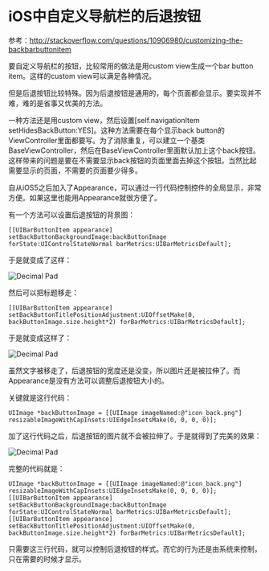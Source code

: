 
# iOS中自定义导航栏的后退按钮

参考：<http://stackoverflow.com/questions/10906980/customizing-the-backbarbuttonitem>

要自定义导航栏的按钮，比较常用的做法是用custom view生成一个bar button item。这样的custom view可以满足各种情况。

但是后退按钮比较特殊。因为后退按钮是通用的，每个页面都会显示。要实现并不难，难的是省事又优美的方法。

一种方法还是用custom view，然后设置[self.navigationItem setHidesBackButton:YES]。这种方法需要在每个显示back button的ViewController里面都要写。为了消除重复，可以建立一个基类BaseViewController，然后在BaseViewController里面默认加上这个back按钮。这样带来的问题是要在不需要显示back按钮的页面里面去掉这个按钮。当然比起需要显示的页面，不需要的页面要少得多。

自从iOS5之后加入了Appearance，可以通过一行代码控制控件的全局显示，非常方便。如果这里也能用Appearance就很方便了。

有一个方法可以设置后退按钮的背景图：

    [[UIBarButtonItem appearance] setBackButtonBackgroundImage:backButtonImage forState:UIControlStateNormal barMetrics:UIBarMetricsDefault];

于是就变成了这样：

![Decimal Pad](/images/articles/nav_bar_1.png)

然后可以把标题移走：

    [[UIBarButtonItem appearance] setBackButtonTitlePositionAdjustment:UIOffsetMake(0, backButtonImage.size.height*2) forBarMetrics:UIBarMetricsDefault];

于是就变成这样了：

![Decimal Pad](/images/articles/nav_bar_2.png)

虽然文字被移走了，后退按钮的宽度还是没变，所以图片还是被拉伸了。而Appearance是没有方法可以调整后退按钮大小的。

关键就是这行代码：

    UIImage *backButtonImage = [[UIImage imageNamed:@"icon_back.png"] resizableImageWithCapInsets:UIEdgeInsetsMake(0, 0, 0, 0)];

加了这行代码之后，后退按钮的图片就不会被拉伸了。于是就得到了完美的效果：

![Decimal Pad](/images/articles/nav_bar_3.png)

完整的代码就是：

    UIImage *backButtonImage = [[UIImage imageNamed:@"icon_back.png"] resizableImageWithCapInsets:UIEdgeInsetsMake(0, 0, 0, 0)];
    [[UIBarButtonItem appearance] setBackButtonBackgroundImage:backButtonImage  forState:UIControlStateNormal barMetrics:UIBarMetricsDefault];
    [[UIBarButtonItem appearance] setBackButtonTitlePositionAdjustment:UIOffsetMake(0, backButtonImage.size.height*2) forBarMetrics:UIBarMetricsDefault];

只需要这三行代码，就可以控制后退按钮的样式。而它的行为还是由系统来控制，只在需要的时候才显示。